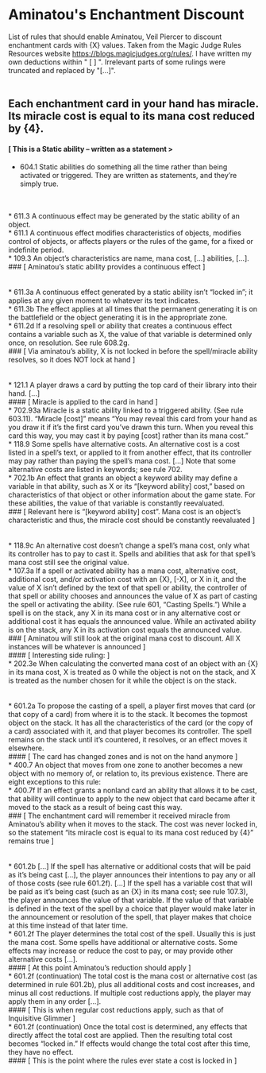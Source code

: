 # Aminatou's Enchantment Discount
List of rules that should enable Aminatou, Veil Piercer to discount enchantment cards with {X} values. Taken from the Magic Judge Rules Resources website <https://blogs.magicjudges.org/rules/>. I have written my own deductions within " [ ] ". Irrelevant parts of some rulings were truncated and replaced by "[...]".<br/>
<br/>

## Each enchantment card in your hand has miracle. Its miracle cost is equal to its mana cost reduced by {4}.
#### [ This is a Static ability – written as a statement >
* 604.1 Static abilities do something all the time rather than being activated or triggered. They are written as statements, and they’re simply true.<br/>
<br/>
<br/>
* 611.3 A continuous effect may be generated by the static ability of an object.<br/>
* 611.1 A continuous effect modifies characteristics of objects, modifies control of objects, or affects players or the rules of the game, for a fixed or indefinite period.<br/>
* 109.3 An object’s characteristics are name, mana cost, […] abilities, […].<br/>
### [ Aminatou’s static ability provides a continuous effect ]<br/>
<br/>
<br/>
* 611.3a A continuous effect generated by a static ability isn’t “locked in”; it applies at any given moment to whatever its text indicates.<br/>
* 611.3b The effect applies at all times that the permanent generating it is on the battlefield or the object generating it is in the appropriate zone.<br/>
* 611.2d If a resolving spell or ability that creates a continuous effect contains a variable such as X, the value of that variable is determined only once, on resolution. See rule 608.2g.<br/>
### [ Via aminatou’s ability, X is not locked in before the spell/miracle ability resolves, so it does NOT lock at hand ]<br/>
<br/>
<br/>
* 121.1 A player draws a card by putting the top card of their library into their hand. [...]<br/>
#### [ Miracle is applied to the card in hand ]<br/>
* 702.93a Miracle is a static ability linked to a triggered ability. (See rule 603.11). “Miracle [cost]” means “You may reveal this card from your hand as you draw it if it’s the first card you’ve drawn this turn. When you reveal this card this way, you may cast it by paying [cost] rather than its mana cost.”<br/>
* 118.9 Some spells have alternative costs. An alternative cost is a cost listed in a spell’s text, or applied to it from another effect, that its controller may pay rather than paying the spell’s mana cost. […] Note that some alternative costs are listed in keywords; see rule 702.<br/>
* 702.1b An effect that grants an object a keyword ability may define a variable in that ability, such as X or its “[keyword ability] cost,” based on characteristics of that object or other information about the game state. For these abilities, the value of that variable is constantly reevaluated.<br/>
### [ Relevant here is “[keyword ability] cost”. Mana cost is an object’s characteristic and thus, the miracle cost should be constantly reevaluated ]<br/>
<br/>
<br/>
* 118.9c An alternative cost doesn’t change a spell’s mana cost, only what its controller has to pay to cast it. Spells and abilities that ask for that spell’s mana cost still see the original value.<br/>
* 107.3a If a spell or activated ability has a mana cost, alternative cost, additional cost, and/or activation cost with an {X}, [-X], or X in it, and the value of X isn’t defined by the text of that spell or ability, the controller of that spell or ability chooses and announces the value of X as part of casting the spell or activating the ability. (See rule 601, “Casting Spells.”) While a spell is on the stack, any X in its mana cost or in any alternative cost or additional cost it has equals the announced value. While an activated ability is on the stack, any X in its activation cost equals the announced value.<br/>
### [ Aminatou will still look at the original mana cost to discount. All X instances will be whatever is announced ]<br/>
#### [ Interesting side ruling: ]<br/>
* 202.3e When calculating the converted mana cost of an object with an {X} in its mana cost, X is treated as 0 while the object is not on the stack, and X is treated as the number chosen for it while the object is on the stack.<br/>
<br/>
<br/>
* 601.2a To propose the casting of a spell, a player first moves that card (or that copy of a card) from where it is to the stack. It becomes the topmost object on the stack. It has all the characteristics of the card (or the copy of a card) associated with it, and that player becomes its controller. The spell remains on the stack until it’s countered, it resolves, or an effect moves it elsewhere.<br/>
#### [ The card has changed zones and is not on the hand anymore ]<br/>
* 400.7 An object that moves from one zone to another becomes a new object with no memory of, or relation to, its previous existence. There are eight exceptions to this rule:<br/>
* 400.7f If an effect grants a nonland card an ability that allows it to be cast, that ability will continue to apply to the new object that card became after it moved to the stack as a result of being cast this way.<br/>
### [ The enchantment card will remember it received miracle from Aminatou’s ability when it moves to the stack. The cost was never locked in, so the statement “its miracle cost is equal to its mana cost reduced by {4}” remains true ]<br/>
<br/>
<br/>
* 601.2b […] If the spell has alternative or additional costs that will be paid as it’s being cast […], the player announces their intentions to pay any or all of those costs (see rule 601.2f). […] If the spell has a variable cost that will be paid as it’s being cast (such as an {X} in its mana cost; see rule 107.3), the player announces the value of that variable. If the value of that variable is defined in the text of the spell by a choice that player would make later in the announcement or resolution of the spell, that player makes that choice at this time instead of that later time.<br/>
* 601.2f The player determines the total cost of the spell. Usually this is just the mana cost. Some spells have additional or alternative costs. Some effects may increase or reduce the cost to pay, or may provide other alternative costs […]. <br/>
#### [ At this point Aminatou’s reduction should apply ]<br/>
* 601.2f (continuation) The total cost is the mana cost or alternative cost (as determined in rule 601.2b), plus all additional costs and cost increases, and minus all cost reductions. If multiple cost reductions apply, the player may apply them in any order […].<br/>
#### [ This is when regular cost reductions apply, such as that of Inquisitive Glimmer ]<br/>
* 601.2f (continuation) Once the total cost is determined, any effects that directly affect the total cost are applied. Then the resulting total cost becomes “locked in.” If effects would change the total cost after this time, they have no effect.<br/>
#### [ This is the point where the rules ever state a cost is locked in ]<br/>

